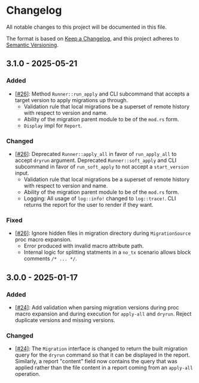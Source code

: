 # Changelog

All notable changes to this project will be documented in this file.

The format is based on [Keep a Changelog](https://keepachangelog.com/en/1.0.0/),
and this project adheres to [Semantic Versioning](https://semver.org/spec/v2.0.0.html).

## 3.1.0 - 2025-05-21

### Added
* [[#26]]: Method `Runner::run_apply` and CLI subcommand that accepts a target version to apply migrations up through.
  * Validation rule that local migrations be a superset of remote history with respect to version and name.
  * Ability of the migration parent module to be of the `mod.rs` form.
  * `Display` impl for `Report`.

### Changed
* [[#26]]: Deprecated `Runner::apply_all` in favor of `run_apply_all` to accept `dryrun` argument.  Deprecated
          `Runner::soft_apply` and CLI subcommand in favor of `run_soft_apply` to not accept a `start_version` input.
  * Validation rule that local migrations be a superset of remote history with respect to version and name.
  * Ability of the migration parent module to be of the `mod.rs` form.
  * Logging: All usage of `log::info!` changed to `log::trace!`. CLI returns the report for the user to render
    if they want.

### Fixed
* [[#26]]: Ignore hidden files in migration directory during `MigrationSource` proc macro expansion.
  * Error produced with invalid macro attribute path.
  * Internal logic for splitting statments in a `no_tx` scenario allows block comments `/* ... */`.

## 3.0.0 - 2025-01-17

### Added
* [[#24]]: Add validation when parsing migration versions during proc macro expansion and during
           execution for `apply-all` and `dryrun`.  Reject duplicate versions and missing versions.

### Changed
* [[#24]]: The `Migration` interface is changed to return the built migration query for the `dryrun`
           command so that it can be displayed in the report.  Similarly, a report "content" field
           now contains the query that was applied rather than the file content in a report coming
           from an `apply-all` operation.

[#24]: https://github.com/quasi-coherent/tern/pull/24
[#26]: https://github.com/quasi-coherent/tern/pull/26
